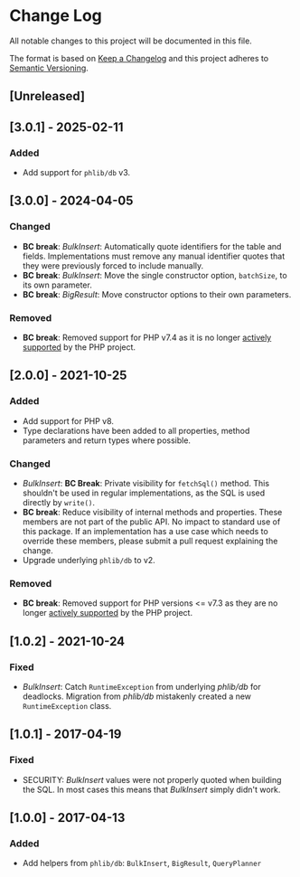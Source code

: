 # Change Log
All notable changes to this project will be documented in this file.

The format is based on [Keep a Changelog](http://keepachangelog.com/) 
and this project adheres to [Semantic Versioning](http://semver.org/).

## [Unreleased]
## [3.0.1] - 2025-02-11
### Added
- Add support for `phlib/db` v3.

## [3.0.0] - 2024-04-05
### Changed
- **BC break**: *BulkInsert*: Automatically quote identifiers for the table and fields.
  Implementations must remove any manual identifier quotes that they were
  previously forced to include manually.
- **BC break**: *BulkInsert*: Move the single constructor option, `batchSize`,
  to its own parameter.
- **BC break**: *BigResult*: Move constructor options to their own parameters.
### Removed
- **BC break**: Removed support for PHP v7.4 as it is no longer
  [actively supported](https://php.net/supported-versions.php) by the PHP project.

## [2.0.0] - 2021-10-25
### Added
- Add support for PHP v8.
- Type declarations have been added to all properties, method parameters and
  return types where possible.
### Changed
- *BulkInsert*: **BC Break**: Private visibility for `fetchSql()` method. This
  shouldn't be used in regular implementations, as the SQL is used directly by
  `write()`.
- **BC break**: Reduce visibility of internal methods and properties. These
  members are not part of the public API. No impact to standard use of this
  package. If an implementation has a use case which needs to override these
  members, please submit a pull request explaining the change.
- Upgrade underlying `phlib/db` to v2.
### Removed
- **BC break**: Removed support for PHP versions <= v7.3 as they are no longer
  [actively supported](https://php.net/supported-versions.php) by the PHP project.

## [1.0.2] - 2021-10-24
### Fixed
- *BulkInsert*: Catch `RuntimeException` from underlying *phlib/db* for deadlocks.
  Migration from *phlib/db* mistakenly created a new `RuntimeException` class.

## [1.0.1] - 2017-04-19
### Fixed
- SECURITY: *BulkInsert* values were not properly quoted when building the SQL.
  In most cases this means that *BulkInsert* simply didn't work.
 
## [1.0.0] - 2017-04-13
### Added
- Add helpers from `phlib/db`: `BulkInsert`, `BigResult`, `QueryPlanner` 
